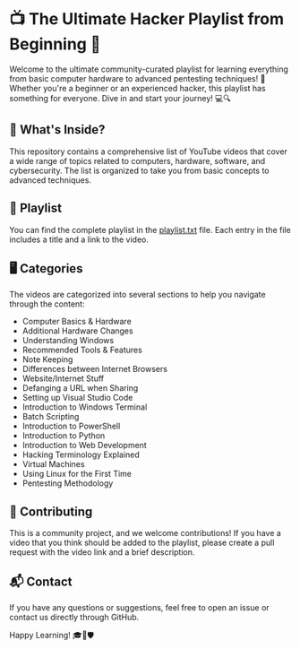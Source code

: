 
# 📺 The Ultimate Hacker Playlist from Beginning 🚀

Welcome to the ultimate community-curated playlist for learning everything from basic computer hardware to advanced pentesting techniques! 🎉 Whether you're a beginner or an experienced hacker, this playlist has something for everyone. Dive in and start your journey! 💻🔍

## 📜 What's Inside?

This repository contains a comprehensive list of YouTube videos that cover a wide range of topics related to computers, hardware, software, and cybersecurity. The list is organized to take you from basic concepts to advanced techniques.

## 📄 Playlist

You can find the complete playlist in the [playlist.txt](https://github.com/pentestfunctions/Ultimate_Youtube_Playlist/blob/main/playlist.txt) file. Each entry in the file includes a title and a link to the video.

## 🖥️ Categories

The videos are categorized into several sections to help you navigate through the content:

- Computer Basics & Hardware
- Additional Hardware Changes
- Understanding Windows
- Recommended Tools & Features
- Note Keeping
- Differences between Internet Browsers
- Website/Internet Stuff
- Defanging a URL when Sharing
- Setting up Visual Studio Code
- Introduction to Windows Terminal
- Batch Scripting
- Introduction to PowerShell
- Introduction to Python
- Introduction to Web Development
- Hacking Terminology Explained
- Virtual Machines
- Using Linux for the First Time
- Pentesting Methodology

## 🌟 Contributing

This is a community project, and we welcome contributions! If you have a video that you think should be added to the playlist, please create a pull request with the video link and a brief description.

## 📬 Contact

If you have any questions or suggestions, feel free to open an issue or contact us directly through GitHub.

Happy Learning! 🎓🔧🛡️
